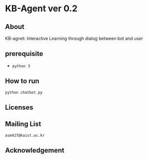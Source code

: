 # KB-Agent ver 0.2

## About

KB-agnet: Interactive Learning through dialog between bot and user

## prerequisite
* `python 3`


## How to run
```
python chatbot.py
```

## Licenses



## Mailing List
`asm427@kaist.ac.kr`

## Acknowledgement
